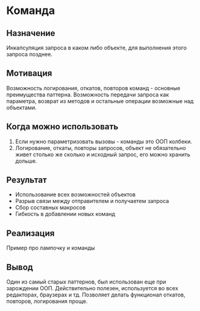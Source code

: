 Команда
============

Назначение
------------

Инкапсуляция запроса в каком либо объекте, для выполнения этого запроса позднее.

Мотивация
------------

Возможность логирования, откатов, повторов команд - основные преимущества паттерна. Возможность передачи запроса как параметра,
возврат из методов и остальные операции возможные над объектами.

Когда можно использовать
------------

1. Если нужно параметризовать вызовы - команды это ООП колбеки.
2. Логирование, откаты, повторы запросов, объект не обязательно живет столько же сколько и исходный запрос, его можно хранить дольше.


Результат
------------

+ Использование всех возможностей объектов
+ Разрыв связи между отправителем и получаетем запроса
+ Сбор составных макросов
+ Гибкость в добавлении новых команд


Реализация 
-----------

Пример про лампочку и команды


Вывод
------------

Один из самый старых паттернов, был использован еще при зарождении ООП. Действительно полезен, используется во всех редакторах, браузерах и тд. 
Позволяет делать функционал откатов, повторов, логирования проще. 
